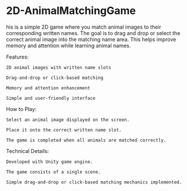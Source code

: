# 2D-AnimalMatchingGame
his is a simple 2D game where you match animal images to their corresponding written names. The goal is to drag and drop or select the correct animal image into the matching name area. This helps improve memory and attention while learning animal names.

Features:

    2D animal images with written name slots

    Drag-and-drop or click-based matching

    Memory and attention enhancement

    Simple and user-friendly interface

How to Play:

    Select an animal image displayed on the screen.

    Place it onto the correct written name slot.

    The game is completed when all animals are matched correctly.

Technical Details:

    Developed with Unity game engine.

    The game consists of a single scene.

    Simple drag-and-drop or click-based matching mechanics implemented.
